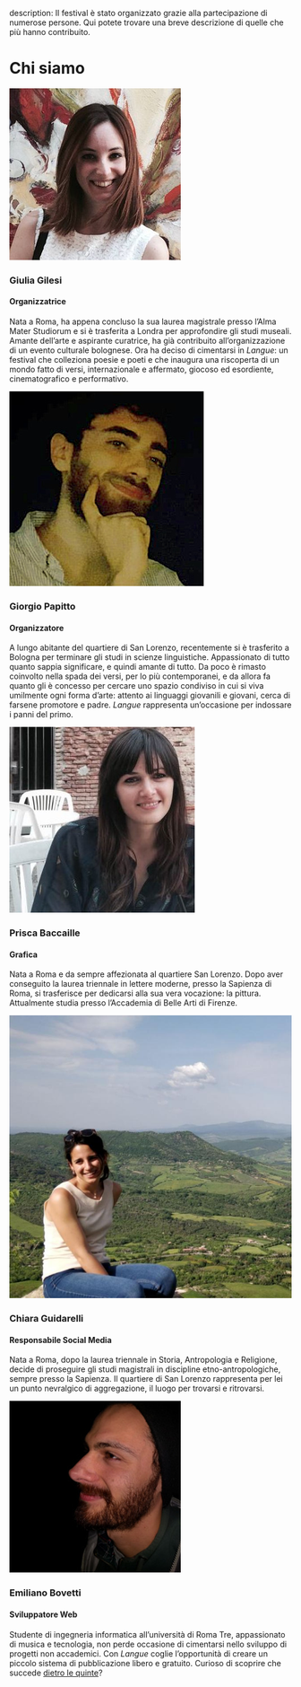 description: Il festival è stato organizzato grazie alla partecipazione di numerose persone. Qui potete trovare una breve descrizione di quelle che più hanno contribuito.

<h1 class="main-title">Chi siamo</h1>

![Foto di Giulia Gilesi](assets/pictures/giulia-gilesi.jpg)

### Giulia Gilesi
#### Organizzatrice
Nata a Roma, ha appena concluso la sua laurea magistrale presso l’Alma Mater Studiorum e si è trasferita a Londra per approfondire gli studi museali. Amante dell’arte e aspirante curatrice, ha già contribuito all’organizzazione di un evento culturale bolognese. Ora ha deciso di cimentarsi in *Langue*: un festival che colleziona poesie e poeti e che inaugura una riscoperta di un mondo fatto di versi, internazionale e affermato, giocoso ed esordiente, cinematografico e performativo.

![Foto di Giorgio Papitto](assets/pictures/giorgio-papitto.jpg)

### Giorgio Papitto
#### Organizzatore
A lungo abitante del quartiere di San Lorenzo, recentemente si è trasferito a Bologna per terminare gli studi in scienze linguistiche. Appassionato di tutto quanto sappia significare, e quindi amante di tutto. Da poco è rimasto coinvolto nella spada dei versi, per lo più contemporanei, e da allora fa quanto gli è concesso per cercare uno spazio condiviso in cui si viva umilmente ogni forma d’arte: attento ai linguaggi giovanili e giovani, cerca di farsene promotore e padre. *Langue* rappresenta un’occasione per indossare i panni del primo.

![Foto di Prisca Baccaille](assets/pictures/prisca-baccaille.jpg)

### Prisca Baccaille
#### Grafica
Nata a Roma e da sempre affezionata al quartiere San Lorenzo. Dopo aver conseguito la laurea triennale in lettere moderne, presso la Sapienza di Roma, si trasferisce per dedicarsi alla sua vera vocazione: la pittura. Attualmente studia presso l’Accademia di Belle Arti di Firenze.

![Foto di Chiara Guidarelli](assets/pictures/chiara-guidarelli.jpg)

### Chiara Guidarelli
#### Responsabile Social Media
Nata a Roma, dopo la laurea triennale in Storia, Antropologia e Religione, decide di proseguire gli studi magistrali in discipline etno-antropologiche, sempre presso la Sapienza. Il quartiere di San Lorenzo rappresenta per lei un punto nevralgico di aggregazione, il luogo per trovarsi e ritrovarsi.

![Foto di Emiliano Bovetti](assets/pictures/emiliano-bovetti.jpg)

### Emiliano Bovetti
#### Sviluppatore Web
Studente di ingegneria informatica all’università di Roma Tre, appassionato di musica e tecnologia, non perde occasione di cimentarsi nello sviluppo di progetti non accademici. Con *Langue* coglie l’opportunità di creare un piccolo sistema di pubblicazione libero e gratuito. Curioso di scoprire che succede <a target="_blank" href="https://github.com/langue-festival/website-source">dietro le quinte</a>?

<script type="application/ld+json">
{
  "@context": "http://schema.org",
  "@type": "BreadcrumbList",
  "itemListElement": [{
    "@type": "ListItem",
    "position": 1,
    "item": {
      "@id": "http://www.languefestival.it/#langue",
      "name": "Langue"
    }
  },{
    "@type": "ListItem",
    "position": 2,
    "item": {
      "@id": "http://www.languefestival.it/#chi-siamo",
      "name": "Chi siamo"
    }
  }]
}
</script>
